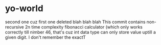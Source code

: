 # yo-world
second one cuz first one deleted
blah blah blah
This commit contains non-recursive 2n time complexity fibonacci calculator (which only works correctly till nimber 46, that's cuz int data type can only store value uptill a given digit. I don't remember the exactT
